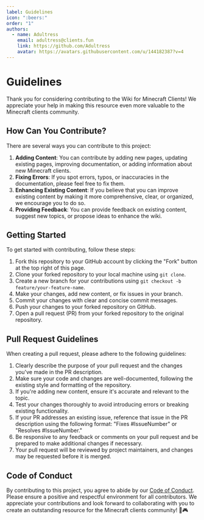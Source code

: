```yaml
---
label: Guidelines
icon: ":beers:"
order: "1"
authors:
  - name: Adultress
    email: adultress@clients.fun
    link: https://github.com/Adultress
    avatar: https://avatars.githubusercontent.com/u/144182387?v=4
---
```

# Guidelines
Thank you for considering contributing to the Wiki for Minecraft Clients! We appreciate your help in making this resource even more valuable to the Minecraft clients community.

## How Can You Contribute?
There are several ways you can contribute to this project:
1. **Adding Content**: You can contribute by adding new pages, updating existing pages, improving documentation, or adding information about new Minecraft clients.
2. **Fixing Errors**: If you spot errors, typos, or inaccuracies in the documentation, please feel free to fix them.
3. **Enhancing Existing Content**: If you believe that you can improve existing content by making it more comprehensive, clear, or organized, we encourage you to do so.
4. **Providing Feedback**: You can provide feedback on existing content, suggest new topics, or propose ideas to enhance the wiki.

## Getting Started
To get started with contributing, follow these steps:
1. Fork this repository to your GitHub account by clicking the "Fork" button at the top right of this page.
2. Clone your forked repository to your local machine using `git clone`.
3. Create a new branch for your contributions using `git checkout -b feature/your-feature-name`.
4. Make your changes, add new content, or fix issues in your branch.
5. Commit your changes with clear and concise commit messages.
6. Push your changes to your forked repository on GitHub.
7. Open a pull request (PR) from your forked repository to the original repository.

## Pull Request Guidelines
When creating a pull request, please adhere to the following guidelines:
1. Clearly describe the purpose of your pull request and the changes you've made in the PR description.
2. Make sure your code and changes are well-documented, following the existing style and formatting of the repository.
3. If you're adding new content, ensure it's accurate and relevant to the topic.
4. Test your changes thoroughly to avoid introducing errors or breaking existing functionality.
5. If your PR addresses an existing issue, reference that issue in the PR description using the following format: "Fixes #IssueNumber" or "Resolves #IssueNumber."
6. Be responsive to any feedback or comments on your pull request and be prepared to make additional changes if necessary.
7. Your pull request will be reviewed by project maintainers, and changes may be requested before it is merged.

## Code of Conduct
By contributing to this project, you agree to abide by our [Code of Conduct](./code.md).
Please ensure a positive and respectful environment for all contributors.
We appreciate your contributions and look forward to collaborating with you to create an outstanding resource for the Minecraft clients community! 🙌🎮

